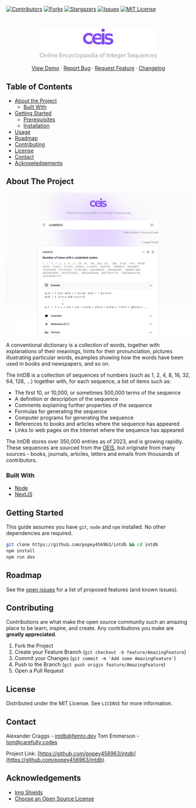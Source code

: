 [![Contributors][contributors-shield]][contributors-url]
[![Forks][forks-shield]][forks-url]
[![Stargazers][stars-shield]][stars-url]
[![Issues][issues-shield]][issues-url]
[![MIT License][license-shield]][license-url]

<!-- PROJECT LOGO -->
<br />
<p align="center">
  <a href="https://github.com/popey456963/intdb">
    <img src="public/title.svg" alt="Logo" width="320">
  </a>

  <p align="center">
    <a href="https://intdb.io">View Demo</a>
    ·
    <a href="https://github.com/popey456963/intdb/issues">Report Bug</a>
    ·
    <a href="https://github.com/popey456963/intdb/issues">Request Feature</a>
    ·
    <a href="https://github.com/popey456963/intdb/wiki/Changelog">Changelog</a>
  </p>
</p>

<!-- TABLE OF CONTENTS -->

## Table of Contents

- [About the Project](#about-the-project)
  - [Built With](#built-with)
- [Getting Started](#getting-started)
  - [Prerequisites](#prerequisites)
  - [Installation](#installation)
- [Usage](#usage)
- [Roadmap](#roadmap)
- [Contributing](#contributing)
- [License](#license)
- [Contact](#contact)
- [Acknowledgements](#acknowledgements)

<!-- ABOUT THE PROJECT -->

## About The Project

[![IntDB Screenshot][product-screenshot]](https://intdb.io)

A conventional dictionary is a collection of words, together with explanations of their meanings, hints for their pronunciation, pictures illustrating particular words, examples showing how the words have been used in books and newspapers, and so on.

The IntDB is a collection of sequences of numbers (such as 1, 2, 4, 8, 16, 32, 64, 128, …) together with, for each sequence, a list of items such as:

- The first 10, or 10,000, or sometimes 500,000 terms of the sequence
- A definition or description of the sequence
- Comments explaining further properties of the sequence
- Formulas for generating the sequence
- Computer programs for generating the sequence
- References to books and articles where the sequence has appeared
- Links to web pages on the Internet where the sequence has appeared

The IntDB stores over 350,000 entries as of 2023, and is growing rapidly. These sequences are sourced from the [OEIS](https://oeis.org), but originate from many sources - books, journals, articles, letters and emails from thousands of contributors.

### Built With

- [Node](https://nodejs.org)
- [NextJS](https://nextjs.org/)

<!-- GETTING STARTED -->

## Getting Started

This guide assumes you have `git`, `node` and `npm` installed. No other dependencies are required.

```bash
git clone https://github.com/popey456963/intdb && cd intdb
npm install
npm run dev
```

<!-- ROADMAP -->

## Roadmap

See the [open issues](https://github.com/popey456963/intdb/issues) for a list of proposed features (and known issues).

<!-- CONTRIBUTING -->

## Contributing

Contributions are what make the open source community such an amazing place to be learn, inspire, and create. Any contributions you make are **greatly appreciated**.

1. Fork the Project
2. Create your Feature Branch (`git checkout -b feature/AmazingFeature`)
3. Commit your Changes (`git commit -m 'Add some AmazingFeature'`)
4. Push to the Branch (`git push origin feature/AmazingFeature`)
5. Open a Pull Request

<!-- LICENSE -->

## License

Distributed under the MIT License. See `LICENSE` for more information.

<!-- CONTACT -->

## Contact

Alexander Craggs - intdb@femto.dev
Tom Emmerson - tom@carefully.codes

Project Link: [https://github.com/popey456963/intdb](https://github.com/popey456963/intdb)

<!-- ACKNOWLEDGEMENTS -->

## Acknowledgements

- [Img Shields](https://shields.io)
- [Choose an Open Source License](https://choosealicense.com)

<!-- MARKDOWN LINKS & IMAGES -->
<!-- https://www.markdownguide.org/basic-syntax/#reference-style-links -->

[contributors-shield]: https://img.shields.io/github/contributors/popey456963/intdb.svg?style=flat-square
[contributors-url]: https://github.com/popey456963/intdb/graphs/contributors
[forks-shield]: https://img.shields.io/github/forks/popey456963/intdb.svg?style=flat-square
[forks-url]: https://github.com/popey456963/intdb/network/members
[chat-shield]: https://img.shields.io/discord/493418312714289158?style=flat-square
[stars-shield]: https://img.shields.io/github/stars/popey456963/intdb.svg?style=flat-square
[stars-url]: https://github.com/popey456963/intdb/stargazers
[issues-shield]: https://img.shields.io/github/issues/popey456963/intdb.svg?style=flat-square
[issues-url]: https://github.com/popey456963/intdb/issues
[license-shield]: https://img.shields.io/github/license/popey456963/intdb.svg?style=flat-square
[license-url]: https://github.com/popey456963/intdb/blob/master/LICENSE.txt
[product-screenshot]: public/screenshot.png
